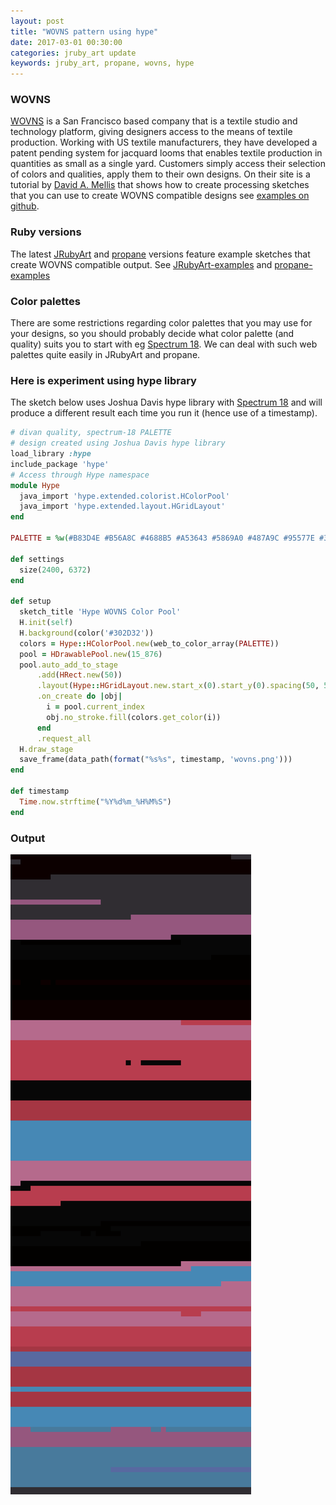```yaml
---
layout: post
title: "WOVNS pattern using hype"
date: 2017-03-01 00:30:00
categories: jruby_art update
keywords: jruby_art, propane, wovns, hype
---
```

### WOVNS

[WOVNS][wovns] is a San Francisco based company that is a textile studio and technology platform, giving designers access to the means of textile production.  Working with US textile manufacturers, they have developed a patent pending system for jacquard looms that enables textile production in quantities as small as a single yard. Customers simply access their selection of colors and qualities, apply them to their own designs. On their site is a tutorial by [David A. Mellis][mellis] that shows how to create processing sketches that you can use to create WOVNS compatible designs see [examples on github][github].

### Ruby versions

The latest [JRubyArt][jruby_art] and [propane][propane] versions feature example sketches that create WOVNS compatible output. See [JRubyArt-examples][jruby_art_examples] and [propane-examples][examples]

### Color palettes

There are some restrictions regarding color palettes that you may use for your designs, so you should probably decide what color palette (and quality) suits you to start with eg [Spectrum 18][divan]. We can deal with such web palettes quite easily in JRubyArt and propane.

### Here is experiment using hype library

The sketch below uses Joshua Davis hype library with [Spectrum 18][divan] and will produce a different result each time you run it (hence use of a timestamp).

```ruby
# divan quality, spectrum-18 PALETTE
# design created using Joshua Davis hype library
load_library :hype
include_package 'hype'
# Access through Hype namespace
module Hype
  java_import 'hype.extended.colorist.HColorPool'
  java_import 'hype.extended.layout.HGridLayout'
end

PALETTE = %w(#B83D4E #B56A8C #4688B5 #A53643 #5869A0 #487A9C #95577E #302D32 #0C0000 #020100 #070707)

def settings
  size(2400, 6372)
end

def setup
  sketch_title 'Hype WOVNS Color Pool'
  H.init(self)
  H.background(color('#302D32'))
  colors = Hype::HColorPool.new(web_to_color_array(PALETTE))
  pool = HDrawablePool.new(15_876)
  pool.auto_add_to_stage
      .add(HRect.new(50))
      .layout(Hype::HGridLayout.new.start_x(0).start_y(0).spacing(50, 50).cols(126))
      .on_create do |obj|
        i = pool.current_index
        obj.no_stroke.fill(colors.get_color(i))
      end
      .request_all
  H.draw_stage
  save_frame(data_path(format("%s%s", timestamp, 'wovns.png')))
end

def timestamp
  Time.now.strftime("%Y%d%m_%H%M%S")
end
```

### Output

<img src="/assets/hype_wovns.png" />

[wovns]:https://github.com/damellis/wovns-processing-examples

[divan]:http://www.wovns.com/palettes/divan/spectrum/18/
[propane]:https://github.com/ruby-processing/propane/
[jruby_art]:https://github.com/ruby-processing/JRubyArt/
[examples]:https://github.com/ruby-processing/propane-examples/tree/master/examples/WOVNS/
[jruby_art_examples]:https://github.com/ruby-processing/JRubyArt-examples/tree/master/examples/WOVNS/
[mellis]:http://web.media.mit.edu/~mellis/
[wovns]:http://www.wovns.com/
[github]:https://github.com/damellis/wovns-processing-examples/
